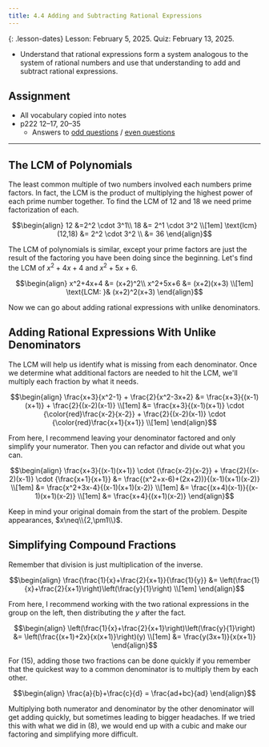 ```yaml
---
title: 4.4 Adding and Subtracting Rational Expressions
---
```


{: .lesson-dates}
Lesson: February 5, 2025. Quiz: February 13, 2025.

- Understand that rational expressions form a system analogous to the system of rational numbers and use that understanding to add and subtract rational expressions.

## Assignment

- All vocabulary copied into notes
- p222 12–17, 20–35
  - Answers to [odd questions]({{site.baseurl}}/misc/alg2-odd-answers.pdf) / [even questions]({{site.baseurl}}/misc/alg2-even-answers.pdf)

---

## The LCM of Polynomials

The least common multiple of two numbers involved each numbers prime factors. In fact, the LCM is the product of multiplying the highest power of each prime number together. To find the LCM of 12 and 18 we need prime factorization of each.

$$\begin{align}
12 &=2^2 \cdot 3^1\\
18 &= 2^1 \cdot 3^2 \\[1em]
\text{lcm}(12,18) &= 2^2 \cdot 3^2 \\
                  &= 36
\end{align}$$

The LCM of polynomials is similar, except your prime factors are just the result of the factoring you have been doing since the beginning. Let's find the LCM of $x^2+4x+4$ and $x^2+5x+6$.

$$\begin{align}
x^2+4x+4 &= (x+2)^2\\
x^2+5x+6 &= (x+2)(x+3) \\[1em]
\text{LCM: }& (x+2)^2(x+3)
\end{align}$$

Now we can go about adding rational expressions with unlike denominators.

## Adding Rational Expressions With Unlike Denominators

The LCM will help us identify what is missing from each denominator. Once we determine what additional factors are needed to hit the LCM, we'll multiply each fraction by what it needs.

$$\begin{align}
\frac{x+3}{x^2-1} + \frac{2}{x^2-3x+2} &= \frac{x+3}{(x-1)(x+1)} + \frac{2}{(x-2)(x-1)} \\[1em]
&= \frac{x+3}{(x-1)(x+1)} \cdot {\color{red}\frac{x-2}{x-2}} +
   \frac{2}{(x-2)(x-1)} \cdot {\color{red}\frac{x+1}{x+1}} \\[1em]
\end{align}$$

From here, I recommend leaving your denominator factored and only simplify your numerator. Then you can refactor and divide out what you can.

$$\begin{align}
\frac{x+3}{(x-1)(x+1)} \cdot {\frac{x-2}{x-2}} +
   \frac{2}{(x-2)(x-1)} \cdot {\frac{x+1}{x+1}}
   &= \frac{(x^2+x-6)+(2x+2))}{(x-1)(x+1)(x-2)} \\[1em]
   &= \frac{x^2+3x-4}{(x-1)(x+1)(x-2)} \\[1em]
   &= \frac{(x+4)(x-1)}{(x-1)(x+1)(x-2)} \\[1em]
   &= \frac{x+4}{(x+1)(x-2)}
\end{align}$$

Keep in mind your original domain from the start of the problem. Despite appearances, $x\neq\\{2,\pm1\\}$.

## Simplifying Compound Fractions

Remember that division is just multiplication of the inverse.

$$\begin{align}
\frac{\frac{1}{x}+\frac{2}{x+1}}{\frac{1}{y}}
  &= \left(\frac{1}{x}+\frac{2}{x+1}\right)\left(\frac{y}{1}\right) \\[1em]
\end{align}$$

From here, I recommend working with the two rational expressions in the group on the left, then distributing the $y$ after the fact.

$$\begin{align}
\left(\frac{1}{x}+\frac{2}{x+1}\right)\left(\frac{y}{1}\right)
  &= \left(\frac{(x+1)+2x}{x(x+1)}\right)(y) \\[1em]
  &= \frac{y(3x+1)}{x(x+1)}
\end{align}$$

For $(15)$, adding those two fractions can be done quickly if you remember that the quickest way to a common denominator is to multiply them by each other.

$$\begin{align}
\frac{a}{b}+\frac{c}{d} = \frac{ad+bc}{ad}
\end{align}$$

Multiplying both numerator and denominator by the other denominator will get adding quickly, but sometimes leading to bigger headaches. If we tried this with what we did in $(8)$, we would end up with a cubic and make our factoring and simplifying more difficult.
